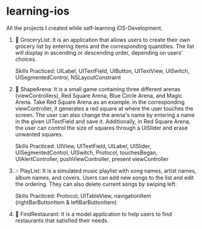 # learning-ios
All the projects I created while self-learning iOS-Development.

1. 📝 GroceryList: It is an application that allows users to create their own grocery list by entering items and the corresponding quantities. The list will display in ascending or descending order, depending on users' choices. 

    Skills Practiced: UILabel, UITextField, UIButton, UITextView, UISwitch, UISegmentedControl, NSLayoutConstraint

2. 🔵 ShapeArena: It is a small game containing three different arenas (viewControllers), Red Square Arena, Blue Circle Arena, and Magic Arena. Take Red Square Arena as an example. In the corresponding viewController, it generates a red square at where the user touches the screen. The user can also change the arena's name by entering a name in the given UITextField and save it. Additionally, in Red Square Arena, the user can control the size of squares through a UISlider and erase unwanted squares. 

    Skills Practiced: UIView, UITextField, UILabel, UISlider, UISegmentedControl, UISwitch, Protocol, touchesBegan, UIAlertController, pushViewController, present viewController

3. 🎶 PlayList: It is a simulated music playlist with song names, artist names, album names, and covers. Users can add new songs to the list and edit the ordering. They can also delete current songs by swiping left.

    Skills Practiced: Protocol, UITableView, navigationItem (rightBarButtonItem & leftBarButtonItem)
    
4. 🍔 FindRestaurant: It is a model application to help users to find restaurants that satisfied their needs. 
